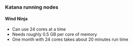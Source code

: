 ### Katana running nodes

#### Wind Ninja
* Can use 24 cores at a time
* Needs roughly 0.5 GB per core of memory
* One month with 24 cores takes about 20 minutes run time
 